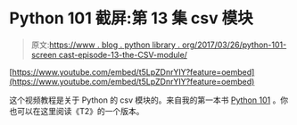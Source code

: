 # Python 101 截屏:第 13 集 csv 模块

> 原文:[https://www . blog . python library . org/2017/03/26/python-101-screen cast-episode-13-the-CSV-module/](https://www.blog.pythonlibrary.org/2017/03/26/python-101-screencast-episode-13-the-csv-module/)

[https://www.youtube.com/embed/t5LpZDnrYIY?feature=oembed](https://www.youtube.com/embed/t5LpZDnrYIY?feature=oembed)

这个视频教程是关于 Python 的 csv 模块的。来自我的第一本书 [Python 101](https://leanpub.com/python_101) 。你也可以在这里阅读《T2》的一个版本。